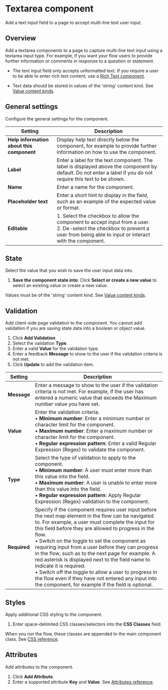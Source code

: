 # Textarea component

<head>
  <meta name="guidename" content="Flow"/>
  <meta name="context" content="GUID-0f2d61f9-99e8-4db8-a420-cf37eadc1554"/>
</head>


Add a text input field to a page to accept multi-line text user input.

## Overview

Add a textarea components to a page to capture multi-line text input using a textarea input type. For example, if you want your flow users to provide further information or comments in response to a question or statement.

-   The text input field only accepts unformatted text. If you require a user to be able to enter rich text content, use a [Rich Text component](/docs/Atomsphere/Flow/topics/flo-pages-components-richtext_a0e0adc5-adc8-495e-b101-f31f1ef9ada2.md).

-   Text data should be stored in values of the 'string' content kind. See [Value content kinds](/docs/Atomsphere/Flow/topics/c-flo-Values_Content_Types_782220dc-722d-4d55-8576-e0274117e190.md).


## General settings

Configure the general settings for the component.

| Setting                              | Description                                                                                     |
|--------------------------------------|-------------------------------------------------------------------------------------------------|
| **Help information about this component** | Display help text directly below the component, for example to provide further information on how to use the component. |
| **Label**                           | Enter a label for the text component. The label is displayed above the component by default. Do not enter a label if you do not require this text to be shown. |
| **Name**                            | Enter a name for the component.                                                                 |
| **Placeholder text**                | Enter a short hint to display in the field, such as an example of the expected value or format. |
| **Editable**                        | 1. Select the checkbox to allow the component to accept input from a user. <br /> 2. De-select the checkbox to prevent a user from being able to input or interact with the component. |


## State

Select the value that you wish to save the user input data into.

1.  **Save the component state into**: Click **Select or create a new value** to select an existing value or create a new value.

Values must be of the 'string' content kind. See [Value content kinds](/docs/Atomsphere/Flow/topics/c-flo-Values_Content_Types_782220dc-722d-4d55-8576-e0274117e190.md).

## Validation

Add client-side page validation to the component. You cannot add validation if you are saving state data into a boolean or object value.

1.  Click **Add Validation**.
2.  Select the validation **Type**.
3.  Enter a valid **Value** for the validation type.
4.  Enter a feedback **Message** to show to the user if the validation criteria is not met.
5.  Click **Update** to add the validation item.

| Setting    | Description                                                                                                                 |
|------------|-----------------------------------------------------------------------------------------------------------------------------|
| **Message** | Enter a message to show to the user if the validation criteria is not met. For example, if the user has entered a numeric value that exceeds the Maximum number value you have set. |
| **Value**  | Enter the validation criteria. <br />• **Minimum number**: Enter a minimum number or character limit for the component. <br />• **Maximum number**: Enter a maximum number or character limit for the component. <br />• **Regular expression pattern**: Enter a valid Regular Expression (Regex) to validate the component. |
| **Type**   | Select the type of validation to apply to the component. <br />• **Minimum number**: A user must enter more than this value into the field. <br />• **Maximum number**: A user is unable to enter more than this value into the field. <br />• **Regular expression pattern**: Apply Regular Expression (Regex) validation to the component. |
| **Required** | Specify if the component requires user input before the next map element in the flow can be navigated to. For example, a user must complete the input for this field before they are allowed to progress in the flow. <br />• Switch on the toggle to set the component as requiring input from a user before they can progress in the flow, such as to the next page for example. A red asterisk is displayed next to the field name to indicate it is required. <br />• Switch off the toggle to allow a user to progress in the flow even if they have not entered any input into the component, for example if the field is optional. |


## Styles

Apply additional CSS styling to the component.

1.  Enter space-delimited CSS classes/selectors into the **CSS Classes** field.

When you run the flow, these classes are appended to the main component class. See [CSS reference](/docs/Atomsphere/Flow/topics/r-flo-CSS_Reference_d32122b8-0f11-47be-91c6-6986575f933e.md).

## Attributes

Add attributes to the component.

1.  Click **Add Attribute**.
2.  Enter a supported attribute **Key** and **Value**. See [Attributes reference](/docs/Atomsphere/Flow/topics/r-flo-Attributes_Reference_4f153424-8c52-4e24-b289-2d961f0b9830.md).